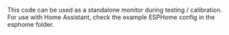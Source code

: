 This code can be used as a standalone monitor during testing / calibration.
For use with Home Assistant, check the example ESPHome config in the esphome folder.